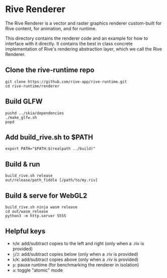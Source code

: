 # Rive Renderer

The Rive Renderer is a vector and raster graphics renderer custom-built for Rive content, for animation, and for runtime.

This directory contains the renderer code and an example for how to interface with it directly. It contains the best in class concrete implementation of Rive's rendering abstraction layer, which we call the Rive Renderer.

## Clone the rive-runtime repo

```
git clone https://github.com/rive-app/rive-runtime.git
cd rive-runtime/renderer
```

## Build GLFW

```
pushd ../skia/dependencies
./make_glfw.sh
popd
```

## Add build_rive.sh to $PATH

```
export PATH="$PATH:$(realpath ../build)"
```

## Build & run

```
build_rive.sh release
out/release/path_fiddle [/path/to/my.riv]
```

## Build & serve for WebGL2

```
build_rive.sh ninja wasm release
cd out/wasm_release
python3 -m http.server 5555
```

## Helpful keys

- `h`/`H`: add/subtract copies to the left and right (only when a .riv is provided)
- `j`/`J`: add/subtract copies below (only when a .riv is provided)
- `k`/`K`: add/subtract copies above (only when a .riv is provided)
- `p`: pause runtime (for benchmarking the renderer in isolation)
- `a`: toggle "atomic" mode
